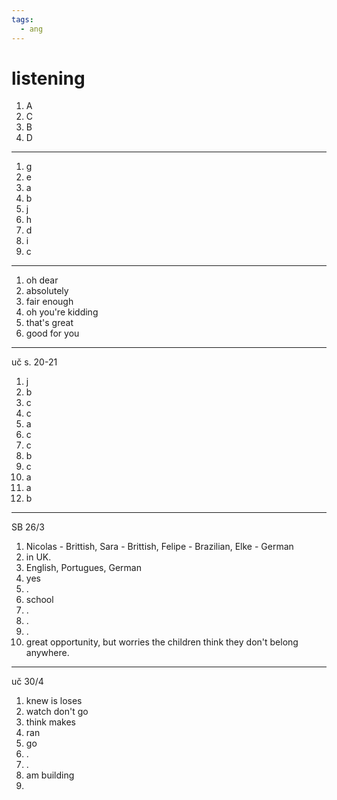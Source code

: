 ```yaml
---
tags:
  - ang
---
```

# listening
1. A 
2. C
3. B
4. D
---
1. g
2. e
3. a
4. b
5. j
6. h
7. d
8. i
9. c

---

1. oh dear
2. absolutely
3. fair enough
4. oh you're kidding
5. that's great
6. good for you

---
uč s. 20-21
1. j
2. b
3. c
4. c
5. a
6. c
7. c
8. b
9. c
10. a
11. a
12. b
---
SB 26/3
1. Nicolas - Brittish, Sara - Brittish, Felipe - Brazilian, Elke - German
2. in UK.
3. English, Portugues, German
4. yes
5. .
6. school
7. .
8. .
9. .
10. great opportunity, but worries the children think they don't belong anywhere.

---
uč 30/4
1. knew is loses
2. watch don't go
3. think makes
4. ran
5. go
6. .
7. .
8. am building
9. 